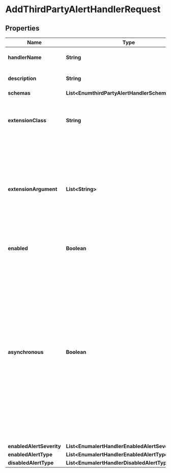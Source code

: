 

# AddThirdPartyAlertHandlerRequest


## Properties

| Name | Type | Description | Notes |
|------------ | ------------- | ------------- | -------------|
|**handlerName** | **String** | Name of the new Alert Handler |  |
|**description** | **String** | A description for this Alert Handler |  [optional] |
|**schemas** | **List&lt;EnumthirdPartyAlertHandlerSchemaUrn&gt;** |  |  |
|**extensionClass** | **String** | The fully-qualified name of the Java class providing the logic for the Third Party Alert Handler. |  |
|**extensionArgument** | **List&lt;String&gt;** | The set of arguments used to customize the behavior for the Third Party Alert Handler. Each configuration property should be given in the form &#39;name&#x3D;value&#39;. |  [optional] |
|**enabled** | **Boolean** | Indicates whether the Alert Handler is enabled. |  |
|**asynchronous** | **Boolean** | Indicates whether the server should attempt to invoke this Alert Handler in a background thread so that any potentially-expensive processing (e.g., performing network communication to deliver the alert notification) will not delay whatever processing the server was performing when the alert was generated. |  [optional] |
|**enabledAlertSeverity** | **List&lt;EnumalertHandlerEnabledAlertSeverityProp&gt;** |  |  [optional] |
|**enabledAlertType** | **List&lt;EnumalertHandlerEnabledAlertTypeProp&gt;** |  |  [optional] |
|**disabledAlertType** | **List&lt;EnumalertHandlerDisabledAlertTypeProp&gt;** |  |  [optional] |



